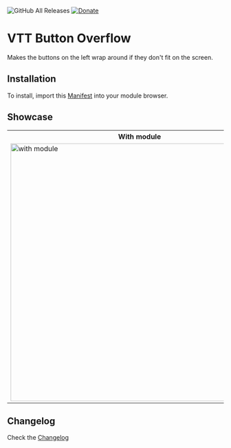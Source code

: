 ![GitHub All Releases](https://img.shields.io/github/downloads/ardittristan/VTTButtonOverflow/total)
[![Donate](https://img.shields.io/badge/Donate-PayPal-Green.svg)](https://www.paypal.com/cgi-bin/webscr?cmd=_s-xclick&hosted_button_id=TF3LJHWV9U7HN)

# VTT Button Overflow

Makes the buttons on the left wrap around if they don't fit on the screen.

## Installation

To install, import this [Manifest](https://raw.githubusercontent.com/ardittristan/VTTButtonOverflow/master/module.json) into your module browser.

## Showcase

<table>
  <tr>
    <th>
      With module
    </th>
    <th>
      Without module
    </th>
  </tr>
  <tr>
    <td >
      <img src="https://i.ibb.co/gy0qMMJ/GIF-26-10-2020-3-47-04-PM.gif" alt="with module" height="600">
    </td>
    <td>
      <img src="https://i.ibb.co/dG9vCh1/image.png" alt="without module" height="600">
    </td>
  </tr>
</table>

## Changelog

Check the [Changelog](https://github.com/ardittristan/VTTButtonOverflow/blob/master/CHANGELOG.md)
